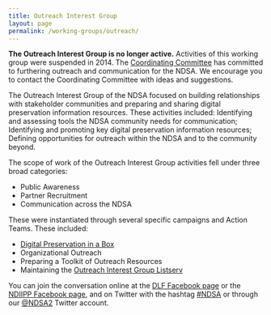 ```yaml
---
title: Outreach Interest Group
layout: page
permalink: /working-groups/outreach/
---
```

**The Outreach Interest Group is no longer active.** Activities of this working group were suspended in 2014. The [Coordinating Committee](/leadership) has committed to furthering outreach and communication for the NDSA. We encourage you to contact the Coordinating Committee with ideas and suggestions.

The Outreach Interest Group of the NDSA focused on building relationships with stakeholder communities and preparing and sharing digital preservation information resources. These activities included: Identifying and assessing tools the NDSA community needs for communication; Identifying and promoting key digital preservation information resources; Defining opportunities for outreach within the NDSA and to the community beyond.

The scope of work of the Outreach Interest Group activities fell under three broad categories:

- Public Awareness
- Partner Recruitment
- Communication across the NDSA

These were instantiated through several specific campaigns and Action Teams. These included:

- [Digital Preservation in a Box](http://dpoutreach.net/)
- Organizational Outreach
- Preparing a Toolkit of Outreach Resources
- Maintaining the [Outreach Interest Group Listserv](http://lists.clir.org/cgi-bin/wa?A0=NDSA-OUTREACH)

You can join the conversation online at the [DLF Facebook page](https://www.facebook.com/CLIRDLF/) or the [NDIIPP Facebook page](http://www.facebook.com/digitalpreservation), and on Twitter with the hashtag [#NDSA](https://twitter.com/hashtag/NDSA?src=hash) or through our [@NDSA2](https://twitter.com/#!/ndsa2) Twitter account.
